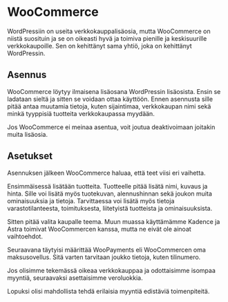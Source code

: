 # WooCommerce

WordPressiin on useita verkkokauppalisäosia, mutta WooCommerce on niistä suosituin ja se on oikeasti hyvä ja toimiva pienille ja keskisuurille verkkokaupoille. Sen on kehittänyt sama yhtiö, joka on kehittänyt WordPressin.

## Asennus

WooCommerce löytyy ilmaisena lisäosana WordPressin lisäosista. Ensin se ladataan sieltä ja sitten se voidaan ottaa käyttöön. Ennen asennusta sille pitää antaa muutamia tietoja, kuten sijaintimaa, verkkokaupan nimi sekä minkä tyyppisiä tuotteita verkkokaupassa myydään. 

Jos WooCommerce ei meinaa asentua, voit joutua deaktivoimaan joitakin muita lisäosia.

## Asetukset

Asennuksen jälkeen WooCommerce haluaa, että teet viisi eri vaihetta. 

Ensimmäisessä lisätään tuotteita. Tuotteelle pitää lisätä nimi, kuvaus ja hinta. Sille voi lisätä myös tuotekuvan, alennushinnan sekä joukon muita ominaisuuksia ja tietoja. Tarvittaessa voi lisätä myös tietoja varastotilanteesta, toimituksesta, liitetyistä tuotteista ja ominaisuuksista.

Sitten pitää valita kaupalle teema. Muun muassa käyttämämme Kadence ja Astra toimivat WooCommercen kanssa, mutta ne eivät ole ainoat vaihtoehdot.

Seuraavana täytyisi määrittää WooPayments eli WooCommercen oma maksusovellus. Sitä varten tarvitaan joukko tietoja, kuten tilinumero.

Jos olisimme tekemässä oikeaa verkkokauppaa ja odottaisimme isompaa myyntiä, seuraavaksi asettaisimme veroluokkia.

Lopuksi olisi mahdollista tehdä erilaisia myyntiä edistäviä toimenpiteitä.